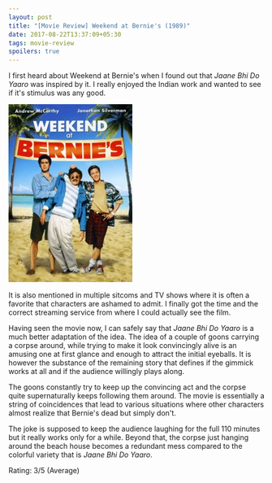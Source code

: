 ```yaml
---
layout: post
title: "[Movie Review] Weekend at Bernie's (1989)"
date: 2017-08-22T13:37:09+05:30
tags: movie-review
spoilers: true
---
```


I first heard about Weekend at Bernie's when I found out that _Jaane Bhi Do Yaaro_ was inspired by it.
I really enjoyed the Indian work and wanted to see if it's stimulus was any good.

![Weekend at Bernie's (1989)](/img/movie-poster-weekend-at-bernies-1989.jpg "Weekend at Bernie's (1989)")

It is also mentioned in multiple sitcoms and TV shows where it is often a favorite that characters are ashamed to admit.
I finally got the time and the correct streaming service from where I could actually see the film.

Having seen the movie now, I can safely say that _Jaane Bhi Do Yaaro_ is a much better adaptation of the idea.
The idea of a couple of goons carrying a corpse around, while trying to make it look convincingly alive is an amusing one at first glance and enough to attract the initial eyeballs.
It is however the substance of the remaining story that defines if the gimmick works at all and if the audience willingly plays along.

The goons constantly try to keep up the convincing act and the corpse quite supernaturally keeps following them around.
The movie is essentially a string of coincidences that lead to various situations where other characters almost realize that Bernie's dead but simply don't.

The joke is supposed to keep the audience laughing for the full 110 minutes but it really works only for a while.
Beyond that, the corpse just hanging around the beach house becomes a redundant mess compared to the colorful variety that is _Jaane Bhi Do Yaaro_.

Rating: 3/5 (Average)
